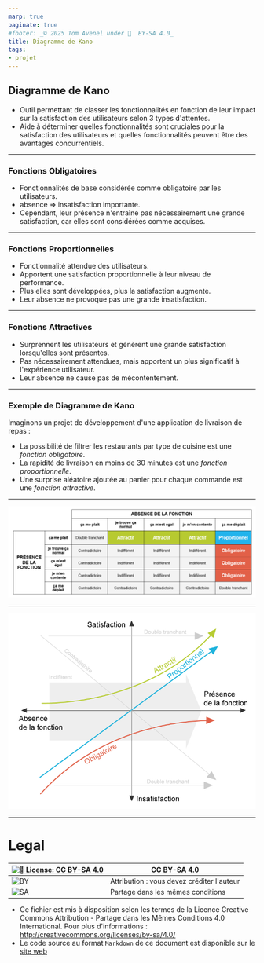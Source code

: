 ```yaml
---
marp: true
paginate: true
#footer: _© 2025 Tom Avenel under 󰵫  BY-SA 4.0_
title: Diagramme de Kano
tags:
- projet
---
```


## Diagramme de Kano

- Outil permettant de classer les fonctionnalités en fonction de leur impact sur la satisfaction des utilisateurs selon 3 types d'attentes.
- Aide à déterminer quelles fonctionnalités sont cruciales pour la satisfaction des utilisateurs et quelles fonctionnalités peuvent être des avantages concurrentiels.

---

### Fonctions Obligatoires

- Fonctionnalités de base considérée comme obligatoire par les utilisateurs. 
- absence => insatisfaction importante. 
- Cependant, leur présence n'entraîne pas nécessairement une grande satisfaction, car elles sont considérées comme acquises.

---

### Fonctions Proportionnelles

- Fonctionnalité attendue des utilisateurs.
- Apportent une satisfaction proportionnelle à leur niveau de performance. 
- Plus elles sont développées, plus la satisfaction augmente. 
- Leur absence ne provoque pas une grande insatisfaction.

---

### Fonctions Attractives

- Surprennent les utilisateurs et génèrent une grande satisfaction lorsqu'elles sont présentes.
- Pas nécessairement attendues, mais apportent un plus significatif à l'expérience utilisateur.
- Leur absence ne cause pas de mécontentement. 

---

### Exemple de Diagramme de Kano

Imaginons un projet de développement d'une application de livraison de repas :

- La possibilité de filtrer les restaurants par type de cuisine est une _fonction obligatoire_.
- La rapidité de livraison en moins de 30 minutes est une _fonction proportionnelle_.
- Une surprise aléatoire ajoutée au panier pour chaque commande est une _fonction attractive_.

---

![](./kano-1.jpg)

---

![](./kano-2.jpg)

---

<!-- class: legal -->

# Legal

| [![󰵫  License: CC BY-SA 4.0](https://mirrors.creativecommons.org/presskit/buttons/88x31/svg/by-sa.svg)](http://creativecommons.org/licenses/by-sa/4.0/) | CC BY-SA 4.0 |
| ---------------------------------------------------------------- | ------------------------------------------ |
| ![BY](https://mirrors.creativecommons.org/presskit/icons/by.svg) | Attribution : vous devez créditer l'auteur |
| ![SA](https://mirrors.creativecommons.org/presskit/icons/sa.svg) | Partage dans les mêmes conditions          |

- Ce fichier est mis à disposition selon les termes de la Licence Creative Commons Attribution - Partage dans les Mêmes Conditions 4.0 International. Pour plus d'informations : <http://creativecommons.org/licenses/by-sa/4.0/>
- Le code source au format `Markdown` de ce document est disponible sur le [site web][site-perso]

[site-perso]: https://www.avenel.pro/
